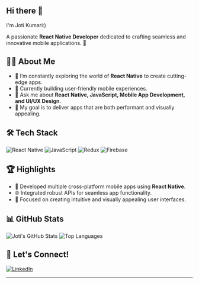 ## Hi there 👋

I'm Joti Kumari:)

A passionate **React Native Developer** dedicated to crafting seamless and innovative mobile applications. 🚀

## 👩‍💻 About Me
- 🌱 I’m constantly exploring the world of **React Native** to create cutting-edge apps.
- 🔭 Currently building user-friendly mobile experiences.
- 💬 Ask me about **React Native, JavaScript, Mobile App Development, and UI/UX Design**.
- 🎯 My goal is to deliver apps that are both performant and visually appealing.

## 🛠 Tech Stack
![React Native](https://img.shields.io/badge/React%20Native-20232A?style=for-the-badge&logo=react&logoColor=61DAFB)
![JavaScript](https://img.shields.io/badge/JavaScript-323330?style=for-the-badge&logo=javascript&logoColor=F7DF1E)
![Redux](https://img.shields.io/badge/Redux-764ABC?style=for-the-badge&logo=redux&logoColor=white)
![Firebase](https://img.shields.io/badge/Firebase-FFCA28?style=for-the-badge&logo=firebase&logoColor=black)

## 🏆 Highlights
- 📱 Developed multiple cross-platform mobile apps using **React Native**.
- 🌐 Integrated robust APIs for seamless app functionality.
- 🎨 Focused on creating intuitive and visually appealing user interfaces.


## 📊 GitHub Stats
![Joti's GitHub Stats](https://github-readme-stats.vercel.app/api?username=jotilohana&show_icons=true&theme=radical)
![Top Languages](https://github-readme-stats.vercel.app/api/top-langs/?username=jotilohana&layout=compact&theme=radical)


## 🤝 Let's Connect!
[![LinkedIn](https://img.shields.io/badge/LinkedIn-0077B5?style=for-the-badge&logo=linkedin&logoColor=white)](https://www.linkedin.com/in/joti-l-36920818a/)

---

